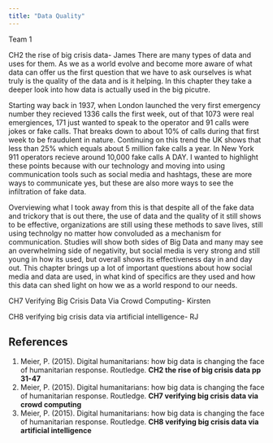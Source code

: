 ```yaml
---
title: "Data Quality"
---
```


Team 1

CH2 the rise of big crisis data- James
There are many types of data and uses for them. As we as a world evolve and become more aware of what data can offer us the first question that we have to ask ourselves is what truly is the quality of the data and is it helping. In this chapter they take a deeper look into how data is actually used in the big picutre.

Starting way back in 1937, when London launched the very first emergency number they recieved 1336 calls the first week, out of that 1073 were real emergiences, 171 just wanted to speak to the operator and 91 calls were jokes or fake calls. That breaks down to about 10% of calls during that first week to be fraudulent in nature. Continuing on this trend the UK shows that less than 25% which equals about 5 million fake calls a year. In New York 911 operators recieve around 10,000 fake calls A DAY. I wanted to highlight these points because with our technology and moving into using communication tools such as social media and hashtags, these are more ways to communicate yes, but these are also more ways to see the infiltration of fake data. 

Overviewing what I took away from this is that despite all of the fake data and trickory that is out there, the use of data and the quality of it still shows to be effective, organizations are still using these methods to save lives, still using technolgy no matter how convoluded as a mechanism for communication. Studies will show both sides of Big Data and many may see an overwhelming side of negativity, but social media is very strong and still young in how its used, but overall shows its effectiveness day in and day out. This chapter brings up a lot of important questions about how social media and data are used, in what kind of specifics are they used and how this data can shed light on how we as a world respond to our needs. 



CH7 Verifying Big Crisis Data Via Crowd Computing- Kirsten 

CH8 verifying big crisis data via artificial intelligence- RJ




## References

1.	Meier, P. (2015). Digital humanitarians: how big data is changing the face of humanitarian response. Routledge. **CH2 the rise of big crisis data pp 31-47**
2.	Meier, P. (2015). Digital humanitarians: how big data is changing the face of humanitarian response. Routledge. **CH7 verifying big crisis data via crowd computing**
3.	Meier, P. (2015). Digital humanitarians: how big data is changing the face of humanitarian response. Routledge. **CH8 verifying big crisis data via artificial intelligence** 




